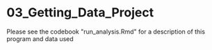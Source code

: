 03_Getting_Data_Project
=======================
Please see the codebook "run_analysis.Rmd"  for a description of this program and data used
